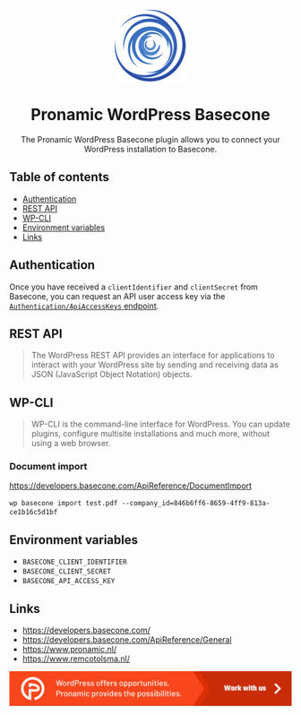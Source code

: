 <p align="center">
	<a href="https://github.com/pronamic/wp-basecone">
		<img src="logos/basecone-icon.svg" alt="Pronamic WordPress Basecone" width="128" height="128">
	</a>
</p>

<h1 align="center">Pronamic WordPress Basecone</h3>

<p align="center">
	The Pronamic WordPress Basecone plugin allows you to connect your WordPress installation to Basecone.
</p>

## Table of contents

- [Authentication](#authentication)
- [REST API](#rest-api)
- [WP-CLI](#wp-cli)
- [Environment variables](#environment-variables)
- [Links](#links)

## Authentication

Once you have received a `clientIdentifier` and `clientSecret` from Basecone, you can request an API user access key via the [`Authentication/ApiAccessKeys` endpoint](https://developers.basecone.com/ApiReference/ApiUserAccessKeys).

## REST API

> The WordPress REST API provides an interface for applications to interact with your WordPress site by sending and receiving data as JSON (JavaScript Object Notation) objects.

## WP-CLI

> WP-CLI is the command-line interface for WordPress. You can update plugins, configure multisite installations and much more, without using a web browser.

### Document import

https://developers.basecone.com/ApiReference/DocumentImport

```
wp basecone import test.pdf --company_id=846b6ff6-8659-4ff9-813a-ce1b16c5d1bf
```

## Environment variables

- `BASECONE_CLIENT_IDENTIFIER`
- `BASECONE_CLIENT_SECRET`
- `BASECONE_API_ACCESS_KEY`

## Links

- https://developers.basecone.com/
- https://developers.basecone.com/ApiReference/General
- https://www.pronamic.nl/
- https://www.remcotolsma.nl/

[![Pronamic - Work with us](https://github.com/pronamic/brand-resources/blob/main/banners/pronamic-work-with-us-leaderboard-728x90%404x.png)](https://www.pronamic.eu/contact/)
